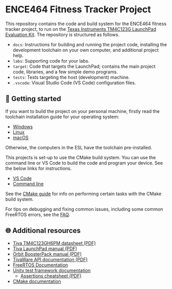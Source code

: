 # ENCE464 Fitness Tracker Project

This repository contains the code and build system for the ENCE464 fitness
tracker project, to run on the
[Texas Instruments TM4C123G LaunchPad Evaluation Kit](https://www.ti.com/tool/EK-TM4C123GXL).
The repository is structured as follows.

* `docs`: Instructions for building and running the project code, installing the
  development toolchain on your own computer, and additional project help.
* `labs`: Supporting code for your labs.
* `target`: Code that targets the LaunchPad; contains the main project code,
  libraries, and a few simple demo programs.
* `tests`: Tests targeting the host (development) machine.
* `.vscode`: Visual Studio Code (VS Code) configuration files.

## 🚀 Getting started

If you want to build the project on your personal machine, firstly read the
toolchain installation guide for your operating system:

* [Windows](docs/toolchain.md#windows)
* [Linux](docs/toolchain.md#linux)
* [macOS](docs/toolchain.md#macos)

Otherwise, the computers in the ESL have the toolchain pre-installed.

This projects is set-up to use the CMake build system. You can use the command
line or VS Code to build the code and program your device. See the below links
for instructions.

* [VS Code](docs/vs-code.md)
* [Command line](docs/cli.md)

See the [CMake guide](docs/cmake.md) for info on performing certain tasks with
the CMake build system.

For tips on debugging and fixing common issues, including some common FreeRTOS
errors, see the [FAQ](docs/faq.md).

## 🌐 Additional resources

* [Tiva TM4C123GH6PM datasheet (PDF)](https://www.ti.com/lit/ds/symlink/tm4c123gh6pm.pdf)
* [Tiva LaunchPad manual (PDF)](https://www.ti.com/lit/ug/spmu296/spmu296.pdf)
* [Orbit BoosterPack manual (PDF)](https://digilent.com/reference/_media/orbit_boosterpack/orbit_boosterpack_rm.pdf)
* [TivaWare API documentation (PDF)](https://www.ti.com/lit/ug/spmu298e/spmu298e.pdf)
* [FreeRTOS Documentation](https://www.freertos.org/Documentation/RTOS_book.html)
* [Unity test framework documentation](https://github.com/ThrowTheSwitch/Unity/blob/master/docs/UnityGettingStartedGuide.md)
    - [Assertions cheatsheet (PDF)](https://github.com/ThrowTheSwitch/Unity/blob/master/docs/UnityAssertionsCheatSheetSuitableforPrintingandPossiblyFraming.pdf)
* [CMake documentation](https://cmake.org/cmake/help/latest/)

